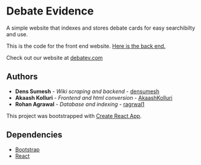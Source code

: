 # Debate Evidence

A simple website that indexes and stores debate cards for easy searchibilty and use.

This is the code for the front end website. [Here is the back end.](https://github.com/AkaashKolluri/debate-evidence-backend)

Check out our website at [debatev.com](http://www.debatev.com/)

## Authors

- **Dens Sumesh** - _Wiki scraping and backend_ - [densumesh](https://github.com/densumesh)
- **Akaash Kolluri** - _Frontend and html conversion_ - [AkaashKolluri](https://github.com/AkaashKolluri)
- **Rohan Agrawal** - _Database and indexing_ - [ragrwal1](https://github.com/ragrwal1)

This project was bootstrapped with [Create React App](https://github.com/facebook/create-react-app).

## Dependencies

- [Bootstrap](https://www.npmjs.com/package/bootstrap)
- [React](https://www.npmjs.com/package/react)

